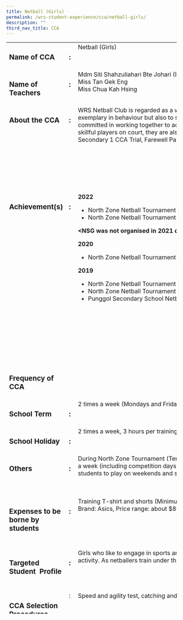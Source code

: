 ```yaml
---
title: Netball (Girls)
permalink: /wrs-student-experience/cca/netball-girls/
description: ""
third_nav_title: CCA
---
```

<div>
<table style="width: 91.6387%; height: 1550px;">
<tbody>
<tr style="height: 63px;">
<td style="width: 26.0875%; height: 63px;" colspan="2" valign="top">
<h3>Name of CCA</h3>
</td>
<td style="width: 2.16082%; height: 63px;" colspan="2" valign="top">
<h3>:</h3>
</td>
<td style="width: 70.8926%; height: 63px;" valign="top">Netball (Girls)</td>
</tr>
<tr style="height: 90px;">
<td style="width: 26.0875%; height: 90px;" colspan="2" valign="top">
<h3>Name of Teachers</h3>
</td>
<td style="width: 2.16082%; height: 90px;" colspan="2" valign="top">
<h3>:</h3>
</td>
<td style="width: 70.8926%; height: 90px;" valign="top"><span style="font-weight: 400;">Mdm Siti Shahzuliahari Bte Johari </span> (I/C)<br>
Miss Tan Gek Eng<br>
Miss Chua Kah Hsing</td>
</tr>
<tr style="height: 235px;">
<td style="width: 26.0875%; height: 192px;" colspan="2" valign="top">
<h3>About the CCA</h3>
</td>
<td style="width: 2.16082%; height: 192px;" colspan="2" valign="top">
<h3>:</h3>
</td>
<td style="width: 70.8926%; height: 192px;" valign="top">WRS Netball Club is regarded as a well-disciplined and hardworking CCA. Members are required not only to be exemplary in behaviour but also to show excellent performance in their studies. Netballers are dedicated and committed in working together to achieve shared goals and success for the team. Members are not only groomed to be skillful players on court, they are also given opportunities to lead and organise events like the Secondary 1 CCA Bazaar, Secondary 1 CCA Trial, Farewell Party for Graduating Netballers and the annual Netball Camp.</td>
</tr>
<tr style="height: 465px;">
<td style="width: 26.0875%; height: 383px;" colspan="2" valign="top">
<h3>Achievement(s)</h3>
</td>
<td style="width: 2.16082%; height: 383px;" colspan="2" valign="top">
<h3>:</h3>
</td>
<td style="width: 70.8926%; height: 383px;" valign="top"><b>2022</b>
<ul>
 	<li style="font-weight: 400;" aria-level="1"><span style="font-weight: 400;">North Zone Netball Tournament ‘B’ division – Round 1</span></li>
 	<li style="font-weight: 400;" aria-level="1"><span style="font-weight: 400;">North Zone Netball Tournament ‘C’ division – Round 1</span></li>
</ul>
<b>&lt;NSG was not organised in 2021 due to Covid&gt;</b>

<b>2020</b>
<ul>
 	<li aria-level="1"><span style="font-weight: 400;">North Zone Netball Tournament ‘B’ division – Round 1</span></li>
</ul>
<b>2019</b>
<ul>
 	<li style="font-weight: 400;" aria-level="1"><span style="font-weight: 400;">North Zone Netball Tournament ‘B’ division – Round 1</span></li>
 	<li style="font-weight: 400;" aria-level="1"><span style="font-weight: 400;">North Zone Netball Tournament ‘C’ division – Round 1</span></li>
 	<li style="font-weight: 400;" aria-level="1"><span style="font-weight: 400;">Punggol Secondary School Netball Carnival Division 2 Champion</span></li>
</ul>
</td>
</tr>
<tr style="height: 90px;">
<td style="width: 26.0875%; height: 43px;" colspan="2" valign="top">
<h3>Frequency of CCA</h3>
</td>
<td style="width: 2.16082%; height: 43px;" colspan="2" valign="top"></td>
<td style="width: 70.8926%; height: 43px;" valign="top"></td>
</tr>
<tr style="height: 45px;">
<td style="width: 26.0875%; height: 45px; vertical-align: top;" colspan="2" valign="top">
<h3>School Term</h3>
</td>
<td style="width: 2.16082%; height: 45px;" colspan="2" valign="top">
<h3>:</h3>
</td>
<td style="width: 70.8926%; height: 45px;" valign="top">2 times a week (Mondays and Fridays) , 3 hours per training</td>
</tr>
<tr style="height: 45px;">
<td style="width: 26.0875%; height: 45px;" colspan="2" valign="top">
<h3>School Holiday</h3>
</td>
<td style="width: 2.16082%; height: 45px;" colspan="2" valign="top">
<h3>:</h3>
</td>
<td style="width: 70.8926%; height: 45px;" valign="top">2 times a week, 3 hours per training</td>
</tr>
<tr style="height: 116px;">
<td style="width: 26.0875%; height: 116px;" colspan="2" valign="top">
<h3>Others</h3>
</td>
<td style="width: 2.16082%; height: 116px;" colspan="2" valign="top">
<h3>:</h3>
</td>
<td style="width: 70.8926%; height: 116px;" valign="top">During North Zone Tournament (Term 1 – B division, Term 3 – C division), players may be required to train up to 4 times a week (including competition days).Participation in external tournaments, carnivals and friendly matches may require students to play on weekends <span style="font-weight: 400;">and school holidays</span><span style="font-weight: 400;">.</span></td>
</tr>
<tr style="height: 140px;">
<td style="width: 26.0875%; height: 113px;" colspan="2" valign="top">
<h3>Expenses to be borne by students</h3>
</td>
<td style="width: 2.16082%; height: 113px;" colspan="2" valign="top">
<h3>:</h3>
</td>
<td style="width: 70.8926%; height: 113px;" valign="top">Training T-shirt and shorts
(Minimum 2 pieces, $15 each, over 4 / 5 years)
Court shoes
(Suitable for Netball, Usual Brand: Asics, Price range: about $80)
Sports tape
Ankle guard</td>
</tr>
<tr style="height: 116px;">
<td style="width: 26.0875%; height: 116px;" colspan="2" valign="top">
<h3>Targeted Student &nbsp;Profile</h3>
</td>
<td style="width: 2.16082%; height: 116px;" colspan="2" valign="top">
<h3>:</h3>
</td>
<td style="width: 70.8926%; height: 116px;" valign="top"><b>
</b>Girls who like to engage in sports and are physically fit, or with no major medical conditions, are suitable for this activity. As netballers train under the sun, they must display high level of resilience as training can be challenging.</td>
</tr>
<tr style="height: 6.95703px;">
<td style="width: 26.0875%; height: 10px;" colspan="2" valign="top">
<h3>CCA&nbsp;Selection Procedures</h3>
</td>
<td style="width: 2.16082%; height: 10px;" colspan="2" valign="top">:</td>
<td style="width: 70.8926%; height: 10px;" valign="top">Speed and agility test, catching and throwing test and mini court game</td>
</tr>
<tr style="height: 90px;">
<td style="width: 26.0875%; height: 90px;" colspan="2" valign="top">
<h3>Target number of students</h3>
</td>
<td style="width: 2.16082%; height: 90px;" colspan="2" valign="top">&nbsp;:</td>
<td style="width: 70.8926%; height: 90px;" valign="top"><span style="font-weight: 400;">10 girls</span></td>
</tr>
<tr style="height: 244px;">
<td style="width: 26.0875%; height: 244px;" colspan="2" valign="top">
<h3>Photos</h3>
</td>
<td style="width: 2.16082%; height: 244px;" colspan="2" valign="top">
<h3>:</h3>
</td>
<td style="width: 70.8926%; height: 244px;" valign="top">Photos were taken during pre-Covid period<img class="alignnone wp-image-9027 size-large" src="https://woodlandsringsec-moe-edu-sg-admin.cwp.sg/wp-content/uploads/2022/01/Netball-2022-900x1024.jpg" alt="Netball 2022" width="900" height="1024"></td>
</tr>
</tbody>
</table>
</div>